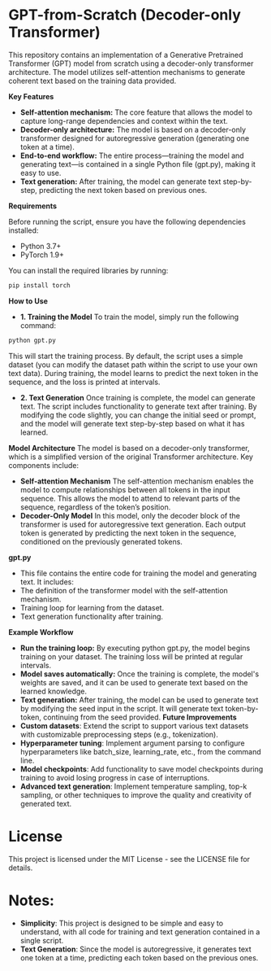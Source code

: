# GPT-from-Scratch (Decoder-only Transformer)

This repository contains an implementation of a Generative Pretrained Transformer (GPT) model from scratch using a decoder-only transformer architecture. The model utilizes self-attention mechanisms to generate coherent text based on the training data provided. 

**Key Features**

* **Self-attention mechanism:** The core feature that allows the model to capture long-range dependencies and context within the text.
* **Decoder-only architecture:** The model is based on a decoder-only transformer designed for autoregressive generation (generating one token at a time).
* **End-to-end workflow:** The entire process—training the model and generating text—is contained in a single Python file (gpt.py), making it easy to use.
* **Text generation:** After training, the model can generate text step-by-step, predicting the next token based on previous ones.

**Requirements**

Before running the script, ensure you have the following dependencies installed:

* Python 3.7+
* PyTorch 1.9+

You can install the required libraries by running:

```bash
pip install torch
```

**How to Use**
* **1. Training the Model**
To train the model, simply run the following command:

```bash
python gpt.py
```
This will start the training process. By default, the script uses a simple dataset (you can modify the dataset path within the script to use your own text data). During training, the model learns to predict the next token in the sequence, and the loss is printed at intervals.

* **2. Text Generation**
Once training is complete, the model can generate text. The script includes functionality to generate text after training. By modifying the code slightly, you can change the initial seed or prompt, and the model will generate text step-by-step based on what it has learned.

**Model Architecture**
The model is based on a decoder-only transformer, which is a simplified version of the original Transformer architecture. Key components include:

* **Self-attention Mechanism**
The self-attention mechanism enables the model to compute relationships between all tokens in the input sequence. This allows the model to attend to relevant parts of the sequence, regardless of the token’s position.
* **Decoder-Only Model**
In this model, only the decoder block of the transformer is used for autoregressive text generation. Each output token is generated by predicting the next token in the sequence, conditioned on the previously generated tokens.

**gpt.py**
* This file contains the entire code for training the model and generating text. It includes:
* The definition of the transformer model with the self-attention mechanism.
* Training loop for learning from the dataset.
* Text generation functionality after training.

**Example Workflow**
* **Run the training loop:**
 By executing python gpt.py, the model begins training on your dataset. The training loss will be printed at regular intervals.
* **Model saves automatically:**
 Once the training is complete, the model's weights are saved, and it can be used to generate text based on the learned knowledge.
* **Text generation:**
 After training, the model can be used to generate text by modifying the seed input in the script. It will generate text token-by-token, continuing from the seed provided.
**Future Improvements** 
* **Custom datasets**: Extend the script to support various text datasets with customizable preprocessing steps (e.g., tokenization).
* **Hyperparameter tuning**: Implement argument parsing to configure hyperparameters like batch_size, learning_rate, etc., from the command line.
* **Model checkpoints**: Add functionality to save model checkpoints during training to avoid losing progress in case of interruptions.
* **Advanced text generation**: Implement temperature sampling, top-k sampling, or other techniques to improve the quality and creativity of generated text.
# License
This project is licensed under the MIT License - see the LICENSE file for details.

# Notes:
* **Simplicity**: This project is designed to be simple and easy to understand, with all code for training and text generation contained in a single script.
* **Text Generation**: Since the model is autoregressive, it generates text one token at a time, predicting each token based on the previous ones.

